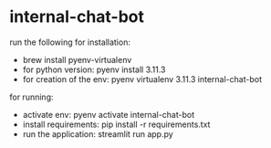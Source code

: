 # internal-chat-bot

run the following for installation:

- brew install pyenv-virtualenv
- for python version: pyenv install 3.11.3
- for creation of the env: pyenv virtualenv 3.11.3 internal-chat-bot

for running:

- activate env: pyenv activate internal-chat-bot
- install requirements: pip install -r requirements.txt
- run the application: streamlit run app.py
